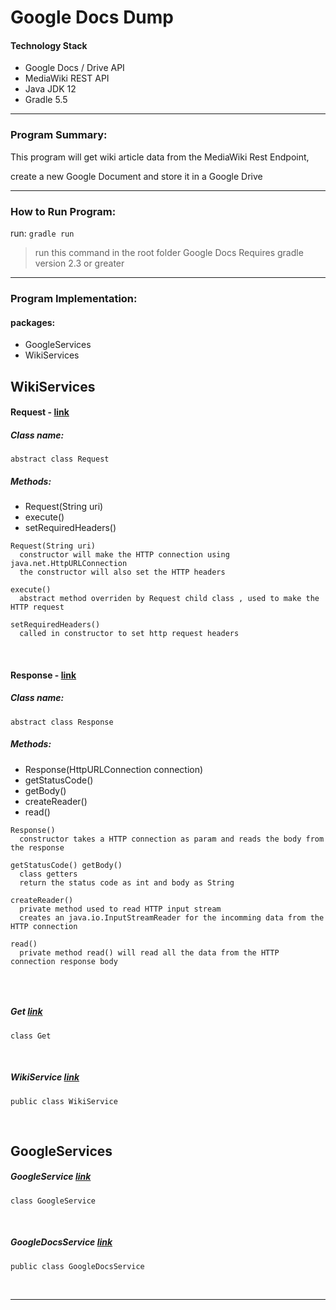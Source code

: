 # Google Docs Dump

#### Technology Stack

* Google Docs / Drive API 
* MediaWiki REST API
* Java JDK 12
* Gradle 5.5

<hr>

### Program Summary:

This program will get wiki article data from the MediaWiki Rest Endpoint, 

create a new Google Document and store it in a Google Drive


<hr>

### How to Run Program:

run: `gradle run` 
> run this command in the root folder
> Google Docs Requires gradle version 2.3 or greater

<hr>


### Program Implementation:

#### packages:
* GoogleServices
* WikiServices

## WikiServices

#### Request  - [link](https://www.google.com)

##### Class name: 
`abstract class Request`

##### Methods:
* Request(String uri)
* execute()
* setRequiredHeaders()

````
Request(String uri)
  constructor will make the HTTP connection using java.net.HttpURLConnection
  the constructor will also set the HTTP headers
  
execute()
  abstract method overriden by Request child class , used to make the HTTP request
  
setRequiredHeaders() 
  called in constructor to set http request headers

````


<br>

#### Response - [link](https://www.google.com)

##### Class name: 
`abstract class Response`

##### Methods:
* Response(HttpURLConnection connection)
* getStatusCode()
* getBody()
* createReader()
* read()

````
Response()
  constructor takes a HTTP connection as param and reads the body from the response
  
getStatusCode() getBody()
  class getters
  return the status code as int and body as String

createReader()
  private method used to read HTTP input stream
  creates an java.io.InputStreamReader for the incomming data from the HTTP connection 
  
read()
  private method read() will read all the data from the HTTP connection response body
  
````

<br>

##### Get [link](https://www.google.com)
`class Get`

<br>

##### WikiService [link](https://www.google.com)
`public class WikiService`

<br>


## GoogleServices

##### GoogleService [link](https://www.google.com)
`class GoogleService`

<br>

##### GoogleDocsService [link](https://www.google.com)
`public class GoogleDocsService`

<br>

<hr>
